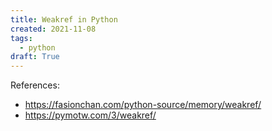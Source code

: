 ```yaml
---
title: Weakref in Python
created: 2021-11-08
tags:
  - python
draft: True
---
```


References:

- https://fasionchan.com/python-source/memory/weakref/
- https://pymotw.com/3/weakref/
